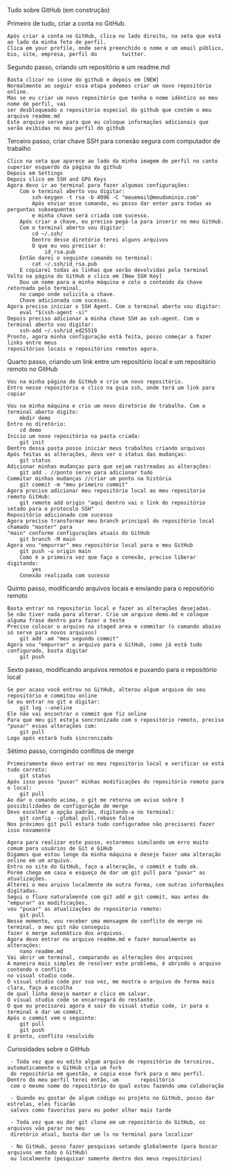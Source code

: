 Tudo sobre GitHub (em construção)


Primeiro de tudo, criar a conta no GitHub.

	Após criar a conta no GitHub, clica no lado direito, na seta que está ao lado da minha foto de perfil.
	Clica em your profile, onde será preenchido o nome e um email público, bio, site, empresa, perfil do 		twitter.



Segundo passo, criando um repositório e um readme.md

	Basta clicar no icone do github e depois em [NEW]
	Normalmente ao seguir essa etapa podemos criar um novo repositório online.
	Mas se eu criar um novo repositório que tenha o nome idêntico ao meu nome de perfil, vai
	ser desbloqueado o repositório especial do github que contém o meu arquivo readme.md
	Este arquivo serve para que eu coloque informações adicionais que serão exibidas no meu perfil do github
	
Terceiro passo, criar chave SSH para conexão segura com computador de trabalho

	Clico na seta que aparece ao lado da minha imagem de perfil no canto superior esquerdo da página do github
	Depois em Settings
	Depois clico em SSH and GPG Keys
	Agora devo ir ao terminal para fazer algumas configurações:
		Com o terminal aberto vou digitar:
			ssh-keygen -t rsa -b 4096 -C "meuemail@meudominio.com"
			Após enviar esse comando, eu posso dar enter para todas as perguntas subsequentes
			e minha chave será criada com sucesso.
		Após criar a chave, eu preciso pegá-la para inserir no meu GitHub.
		Com o terminal aberto vou digitar:
			cd ~/.ssh/
			Dentro desse diretório terei alguns arquivos
			O que eu vou precisar é:
				id_rsa.pub
		Então darei o seguinte comando no terminal:
			cat ~/.ssh/id_rsa.pub
		E copiarei todas as linhas que serão devolvidas pelo terminal
	Volto na página do GitHub e clico em [New SSH Key]
		Dou um nome para a minha máquina e colo o conteúdo da chave retornado pelo terminal,
		no campo onde solicita a chave.
		Chave adicionada com sucesso.
	Agora preciso iniciar o SSH Agent. Com o terminal aberto vou digitar:
		eval "$(ssh-agent -s)"
	Depois preciso adicionar a minha chave SSH ao ssh-agent. Com o terminal aberto vou digitar:
		ssh-add ~/.ssh/id_ed25519
	Pronto, agora minha configuração está feita, posso começar a fazer links entre meus
	repositórios locais e repositórios remotos agora.
	
Quarto passo, criando um link entre um repositório local e um repositório remoto no GitHub

	Vou na minha página do GitHub e crio um novo repositório.
	Entro nesse repositório e clico na guia ssh, onde terá um link para copiar
	
	Vou na minha máquina e crio um novo diretório de trabalho. Com o terminal aberto digito:
		mkdir demo
	Entro no diretório:
		cd demo
	Inicio um novo repositório na pasta criada:
		git init
	Dentro dessa pasta posso iniciar meus trabalhos criando arquivos
	Após feitas as alterações, devo ver o status das mudanças:
		git status
	Adicionar minhas mudanças para que sejam rastreadas as alterações:
		git add . //ponto serve para adicionar tudo
	Commitar minhas mudanças //criar um ponto na história
		git commit -m "meu primeiro commit"
	Agora preciso adicionar meu repositório local ao meu repositorio remoto GitHub:
		git remote add origin "aqui dentro vai o link do repositório setado para o protocolo SSH"
	Repositório adicionado com sucesso
	Agora preciso transformar meu branch principal do repositório local chamado "master" para
	"main" conforme configurações atuais do GitHub
		git branch -M main
	Agora vou "empurrar" meu repositório local para o meu GitHub
		git push -u origin main
		Como é a primeira vez que faço a conexão, preciso liberar digitando:
			yes
		Conexão realizada com sucesso
		
Quinto passo, modificando arquivos locais e enviando para o repositório remoto

	Basta entrar no repositorio local e fazer as alterações desejadas.
	Se não tiver nada para alterar. Crie um arquivo demo.md e coloque alguma frase dentro para fazer o teste
	Preciso colocar o arquivo na staged area e commitar (o comando abaixo só serve para novos arquivos)
		git add -am "meu segundo commit"
	Agora vou "empurrar" o arquivo para o GitHub, como já está tudo configurado, basta digitar
		git push

Sexto passo, modificando arquivos remotos e puxando para o repositório local

	Se por acaso você entrou no GitHub, alterou algum arquivo do seu repositório e commitou online
	Se eu entrar no git e digitar:
		git log --oneline
	Ele não vai encontrar o commit que fiz online
	Para que meu git esteja soncronizado com o repositório remoto, preciso "puxar" essas alterações com:
		git pull
	Logo após estará tudo sincronizado
	
	
Sétimo passo, corrigindo conflitos de merge

	Primeiramente devo entrar no meu repositório local e verificar se está tudo correto:
		git status
	Após isso posso "puxar" minhas modificações do repositório remoto para o local:
		git pull
	Ao dar o comando acima, o git me retorna um aviso sobre 3 possibilidades de configuração de merge
	Devo escolher a opção padrão, digitando-a no terminal:
		git config --global pull.rebase false
	Nos próximos git pull estará tudo configuradoe não precisarei fazer isso novamente
	
	Agora para realizar este passo, estaremos simulando um erro muito comum para usuários de Git e GiHub
	Digamos que estou longe da minha máquina e desejo fazer uma alteração online em um arquivo.
	Entro no site do GitHub, faço a alteração, o commit e tudo ok.
	Porém chego em casa e esqueço de dar um git pull para "puxar" as atualizações.
	Alterei o meu aruivo localmente de outra forma, com outras informações digitadas.
	Segui o fluxo naturalmente com git add e git commit, mas antes de "empurar" as modificações,
	vou "puxar" as atualizações do repositório remoto:
		git pull
	Nesse momento, vou receber uma mensagem de conflito de merge no terminal, o meu git não conseguiu
	fazer o merge automático dos arquivos.
	Agora devo entrar no arquivo readme.md e fazer manualmente as alterações:
		nano readme.md
	Vai abrir um terminal, comparando as alterações dos arquivos
	A maneira mais simples de resolver este problema, é abrindo o arquivo contendo o conflito
	no visual studio code.
	O visual studio code por sua vez, me mostra o arquivo de forma mais clara, faço a escolha
	de qual linha desejo manter e clico em salvar.
	O visual studio code se encarregará do restante.
	O que eu precisarei agora é sair do visual studio code, ir para o terminal e dar um commit.
	Após o commit vem o seguinte:
		git pull
		git push
	E pronto, conflito resolvido
	
	
	




Curiosidades sobre o GitHub

	 - Toda vez que eu edito algum arquivo de repositório de terceiros, automaticamente o GitHub cria um fork
	 do repositório em questão, e copia esse fork para o meu perfil. Dentro do meu perfil terei então, um 		repositório
	 com o mesmo nome do repositório do qual estou fazendo uma colaboração
	 
	 - Quando eu gostar de algum código ou projeto no GitHub, posso dar estrelas, eles ficarão
	 salvos como favoritos para eu poder olhar mais tarde
	 
	 - Toda vez que eu der git clone em um repositório do GitHub, os arquivos vão parar no meu
	 diretório atual, basta dar um ls no terminal para localizar
	 
	 - No GitHub, posso fazer pesquisas setando globalmente (para buscar arquivos em todo o GitHub)
	 ou localmente (pesquisar somente dentro dos meus repositórios)
